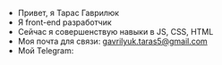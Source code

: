 - Привет, я Тарас Гаврилюк
- Я front-end разработчик
- Сейчас я совершенствую навыки в JS, CSS, HTML
- Моя почта для связи: gavrilyuk.taras5@gmail.com
- Мой Telegram: 
